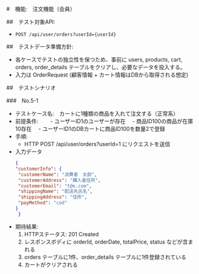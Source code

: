 #　機能:　注文機能（会員）

##　テスト対象API:

- `POST /api/user/orders?userId={userId}`

##　テストデータ準備方針:

- 各ケースでテストの独立性を保つため、事前に users, products, cart, orders, order_details テーブルをクリアし、必要なデータを投入する。
- 入力は OrderRequest (顧客情報 + カート情報はDBから取得される想定)

##　テストシナリオ

###　No.5-1 

- テストケース名:　カートに1種類の商品を入れて注文する（正常系）
- 前提条件:　
　- ユーザーID1のユーザーが存在
　- 商品ID100の商品が在庫10存在
　- ユーザーID1のDBカートに商品ID100を数量2で登録
- 手順:
  -  HTTP POST /api/user/orders?userId=1 にリクエストを送信
- 入力データ
   ```json
  {
  "customerInfo": {
    "customerName": "消費者　太郎",
    "customerAddress": "購入者住所",
    "customerEmail": "t@e.com",
    "shippingName": "配送先氏名",
    "shippingAddress": "住所",
    "payMethod": "cod"
  }
    }
    ```
- 期待結果:
   1. HTTPステータス: 201 Created
   2. レスポンスボディに orderId, orderDate, totalPrice, status などが含まれる
   3. orders テーブルに1件、order_details テーブルに1件登録されている
   4. カートがクリアされる